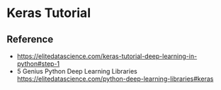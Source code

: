 # Keras Tutorial

## Reference
* https://elitedatascience.com/keras-tutorial-deep-learning-in-python#step-1
* 5 Genius Python Deep Learning Libraries
    https://elitedatascience.com/python-deep-learning-libraries#keras
